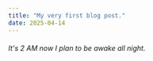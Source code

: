 ```yaml
---
title: "My very first blog post."
date: 2025-04-14
---
```

###### It's 2 AM now I plan to be awake all night.
